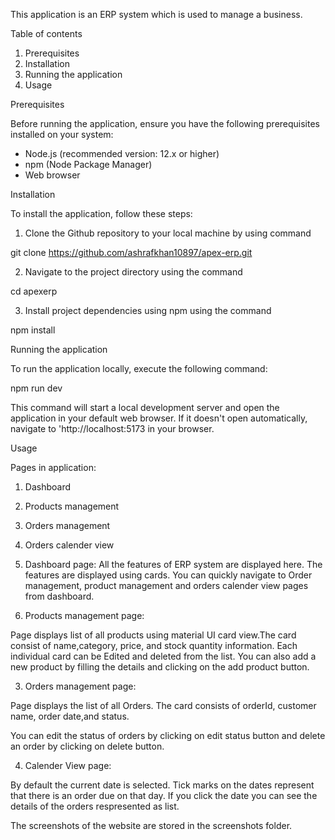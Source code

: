 This application is an ERP system which is used to manage a business.


Table of contents
1. Prerequisites
2. Installation
3. Running the application
4. Usage

Prerequisites

Before running the application, ensure you have the following prerequisites installed on your system:

* Node.js (recommended version: 12.x or higher)
* npm (Node Package Manager)
* Web browser

Installation

To install the application, follow these steps:

1. Clone the Github repository to your local machine by using command

git clone https://github.com/ashrafkhan10897/apex-erp.git

2. Navigate to the project directory using the command

cd apexerp

3. Install project dependencies using npm using the command

npm install

Running the application

To run the application locally, execute the following command:

npm run dev

This command will start a local development server and open the application in your default web browser. If it doesn't open automatically, navigate to 'http://localhost:5173 in your browser.

Usage

Pages in application:
1. Dashboard
2. Products management
3. Orders management
4. Orders calender view

1. Dashboard page: All the features of ERP system are displayed here. The features are displayed using cards. You can quickly navigate to Order management, product management and orders calender view pages from dashboard. 

2. Products management page:

Page displays list of all products using material UI card view.The card consist of name,category, price, and stock quantity information. Each individual card can be Edited and deleted from the list. You can also add a new product by filling the details and clicking on the add product button.

3. Orders management page:

Page displays the list of all Orders. The card consists of orderId, customer name, order date,and status.

You can edit the status of orders by clicking on edit status button and delete an order by clicking on delete button.

4. Calender View page:

By default the current date is selected. Tick marks on the dates represent that there is an order due on that day. If you click the date you can see the details of the orders respresented as list.

The screenshots of the website are stored in the screenshots folder.